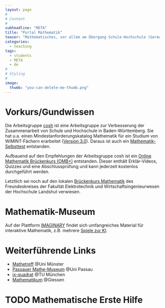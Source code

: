 ```yaml
---
layout: page
#
# Content
#
subheadline: "META"
title: "Portal Mathematik"
teaser: "Mathematisches, vor allem am Übergang Schule-Hochschule (German)"
categories:
  - teaching
tags:
  - students
  - META
  - de
#
# Styling
#
image:
  thumb: "you-can-delete-me-thumb.png"
---
```


# Vorkurs/Gundwissen

Die Arbeitsgruppe [cosh](https://cosh-bw.de) ist eine Arbeitsgruppe
zur Verbesserung der Zusammenarbeit von Schule und Hochschule in
Baden-Württemberg. Sie hat u.a. einen  Mindestanforderungskatalog
Mathematik für ein Studium von WiMINT-Fächern
erarbeitet ([Version
3.0](https://cosh-bw.de/wp-content/uploads/2023/09/makV3.0.pdf)). Daraus ist auch ein [Mathematik-Selbsttest](https://moodle2.hft-stuttgart.de/local/invitation/join.php?courseid=123&id=47b5b832-dfeb-4349-b58d-1db906875084) entstanden.

Aufbauend auf den Empfehlungen der Arbeitsgruppe cosh ist ein [Online
Mathematik Brückenkurs
(OMB+)](https://www.ombplus.de/ombplus/public/index.html)
entstanden. Dieser enthält Erklär-Videos, Quizzes und eine
Abschlussprüfung und kann jederzeit kostenlos durchgeführt werden.

Letztlich sei noch auf den lokalen [Brückenkurs Mathematik](https://www.fk-etwi.org/index.php/brueckenkurs-mathematik) des
Freundeskreises der Fakultät Elektrotechnik und
Wirtschaftsingenieurwesen der Hochschule Landshut verwiesen.

# Mathematik-Museum

Auf der Plattform [IMAGINARY](https://www.imaginary.org/) findet sich
umfangreiches Material für interaktive Mathematik, z.B. mehrere [Spiele
zur KI](https://www.i-am.ai/de/index.html).

# Weiterführende Links

- [Mathetreff](https://www.uni-muenster.de/GIMB/mathetreff/mathetreff.shtml) @Uni Münster
- [Passauer Mathe-Museum](https://www.mathe-museum.uni-passau.de/) @Uni Passau
- [ix-quadrat](https://www.math.cit.tum.de/math/department/outreach-activities/ix-quadrat/) @TU München
- [Mathematikum](https://www.mathematikum.de/) @Giessen

# TODO Mathematische Erste Hilfe
